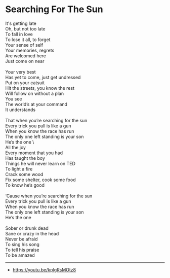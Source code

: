 # Searching For The Sun

It's getting late\
Oh, but not too late\
To fall in love\
To lose it all, to forget\
Your sense of self\
Your memories, regrets\
Are welcomed here\
Just come on near\
\
Your very best\
Has yet to come, just get undressed\
Put on your catsuit\
Hit the streets, you know the rest\
Will follow on without a plan\
You see\
The world’s at your command\
It understands\
\
That when you’re searching for the sun\
Every trick you pull is like a gun\
When you know the race has run\
The only one left standing is your son\
He’s the one
\       
All the joy\
Every moment that you had\
Has taught the boy\
Things he will never learn on TED\
To light a fire\
Crack some wood\
Fix some shelter, cook some food\
To know he’s good\
\
‘Cause when you’re searching for the sun\
Every trick you pull is like a gun\
When you know the race has run\
The only one left standing is your son\
He’s the one\
\
Sober or drunk dead\
Sane or crazy in the head\
Never be afraid\
To sing his song\
To tell his praise\
To be amazed

---
- https://youtu.be/kplgRsMOtz8

